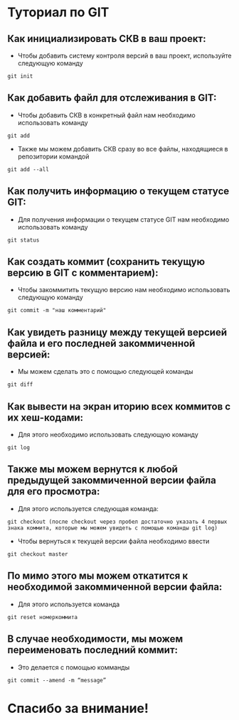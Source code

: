 # Туториал по GIT

## Как инициализировать СКВ в ваш проект:

* Чтобы добавить систему контроля версий в ваш проект, используйте следующую команду

```
git init
```
 
 ## Как добавить файл для отслеживания в GIT:

* Чтобы добавить СКВ в конкретный файл нам необходимо использовать команду

```
git add
```

* Также мы можем добавить СКВ сразу во все файлы, находящиеся в репозитории командой

```
git add --all 
```

## Как получить информацию о текущем статусе GIT:

* Для получения информации о текущем статусе GIT нам необходимо использовать команду

```
git status
```

## Как создать коммит (сохранить текущую версию в GIT с комментарием):

* Чтобы закоммитить текущую версию нам необходимо использовать следующую команду

```
git commit -m "наш комментарий" 
```

## Как увидеть разницу между текущей версией файла и его последней закоммиченной версией:

* Мы можем сделать это с помощью следующей команды

```
git diff
```

## Как вывести на экран иторию всех коммитов с их хеш-кодами:

* Для этого необходимо использовать следующую команду

```
git log
```

## Также мы можем вернутся к любой предыдущей закоммиченной версии файла для его просмотра:

* Для этого используется следующая команда:

```
git checkout (после checkout через пробел достаточно указать 4 первых знака коммита, которые мы можем увидеть с помощью команды git log)
```

* Чтобы вернуться к текущей версии файла необходимо ввести

```
git checkout master
```

## По мимо этого мы можем откатится к необходимой закоммиченной версии файла:

* Для этого используется команда 

```
git reset номеркоммита
```

## В случае необходимости, мы можем переименовать последний коммит:

* Это делается с помощью комманды 

```
git commit --amend -m “message” 
```

# Спасибо за внимание!